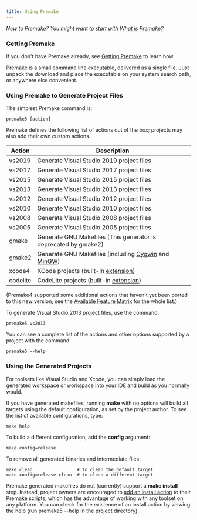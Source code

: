 ```yaml
---
title: Using Premake
---
```


*New to Premake? You might want to start with [What is Premake?](/docs/)*


### Getting Premake ###

If you don't have Premake already, see [Getting Premake](Getting-Premake.md) to learn how.

Premake is a small command line executable, delivered as a single file. Just unpack the download and place the executable on your system search path, or anywhere else convenient.


### Using Premake to Generate Project Files ###

The simplest Premake command is:

    premake5 [action]

Premake defines the following list of actions out of the box; projects may also add their own custom actions.

| Action      | Description                                       |
|-------------|---------------------------------------------------|
| vs2019      | Generate Visual Studio 2019 project files         |
| vs2017      | Generate Visual Studio 2017 project files         |
| vs2015      | Generate Visual Studio 2015 project files         |
| vs2013      | Generate Visual Studio 2013 project files         |
| vs2012      | Generate Visual Studio 2012 project files         |
| vs2010      | Generate Visual Studio 2010 project files         |
| vs2008      | Generate Visual Studio 2008 project files         |
| vs2005      | Generate Visual Studio 2005 project files         |
| gmake       | Generate GNU Makefiles (This generator is deprecated by gmake2) |
| gmake2      | Generate GNU Makefiles (including [Cygwin][1] and [MinGW][2]) |
| xcode4      | XCode projects (built-in [extension](https://github.com/premake/premake-core/tree/master/modules/xcode)) |
| codelite    | CodeLite projects (built-in [extension](https://github.com/premake/premake-core/tree/master/modules/codelite)) |

(Premake4 supported some additional actions that haven't yet been ported to this new version; see the [Available Feature Matrix](Feature-Matrix.md) for the whole list.)

To generate Visual Studio 2013 project files, use the command:

    premake5 vs2013

You can see a complete list of the actions and other options supported by a project with the command:

    premake5 --help


### Using the Generated Projects ###

For toolsets like Visual Studio and Xcode, you can simply load the generated workspace or workspace into your IDE and build as you normally would.

If you have generated makefiles, running **make** with no options will build all targets using the default configuration, as set by the project author. To see the list of available configurations, type:

    make help

To build a different configuration, add the **config** argument:

    make config=release

To remove all generated binaries and intermediate files:

    make clean                 # to clean the default target
    make config=release clean  # to clean a different target

Premake generated makefiles do not (currently) support a **make install** step. Instead, project owners are encouraged to [add an install action](Command-Line-Arguments.md) to their Premake scripts, which has the advantage of working with any toolset on any platform. You can check for the existence of an install action by viewing the help (run premake5 --help in the project directory).

[1]: http://www.cygwin.com/
[2]: http://www.mingw.org/
